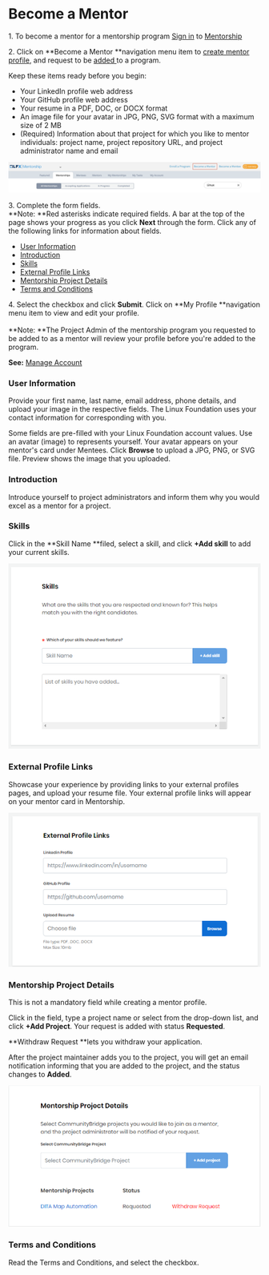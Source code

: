 # Become a Mentor

1\. To become a mentor for a mentorship program [Sign in](../../../sso/sign-in/) to [Mentorship](https://mentorship.lfx.linuxfoundation.org)&#x20;

2\. Click on **Become a Mentor **navigation menu item to [create mentor profile](./), and request to be [added ](request-to-be-added-to-a-program.md#to-apply-to-a-project)to a program.

Keep these items ready before you begin:

* Your LinkedIn profile web address
* Your GitHub profile web address
* Your resume in a PDF, DOC, or DOCX format
* An image file for your avatar in JPG, PNG, SVG format with a maximum size of 2 MB
* (Required) Information about that project for which you like to mentor individuals: project name, project repository URL, and project administrator name and email

![](<../../../.gitbook/assets/become-a-mentor (1).png>)

3\. Complete the form fields.\
**Note: **Red asterisks indicate required fields. A bar at the top of the page shows your progress as you click **Next** through the form. Click any of the following links for information about fields.

* [User Information](./#CreateaMentorProfile-MentorProfile)
* [Introduction](./#CreateaMentorProfile-Introduction)
* [Skills](./#CreateaMentorProfile-Skills)
* [External Profile Links](./#CreateaMentorProfile-ExternalProfileLinks)
* [Mentorship Project Details](./#CreateaMentorProfile-ProjectDetails)
* [Terms and Conditions](./#CreateaMentorProfile-TermsandConditions)

4\. Select the checkbox and click **Submit**. Click on **My Profile **navigation menu item to view and edit your profile.\
\
**Note: **The Project Admin of the mentorship program you requested to be added to as a mentor will review your profile before you're added to the program.&#x20;

**See:**  [Manage Account](../../mentees/manage-your-mentorship-profile.md)

### User Information <a href="createamentorprofile-mentorprofile" id="createamentorprofile-mentorprofile"></a>

Provide your first name, last name, email address, phone details, and upload your image in the respective fields. The Linux Foundation uses your contact information for corresponding with you.

Some fields are pre-filled with your Linux Foundation account values. Use an avatar (image) to represents yourself. Your avatar appears on your mentor's card under Mentees. Click **Browse** to upload a JPG, PNG, or SVG file. Preview shows the image that you uploaded.

### Introduction <a href="createamentorprofile-introduction" id="createamentorprofile-introduction"></a>

Introduce yourself to project administrators and inform them why you would excel as a mentor for a project.

### Skills <a href="createamentorprofile-skills" id="createamentorprofile-skills"></a>

Click in the **Skill Name **filed, select a skill, and click **+Add skill** to add your current skills.

![](../../../.gitbook/assets/mentor-skills.png)

### External Profile Links <a href="createamentorprofile-externalprofilelinks" id="createamentorprofile-externalprofilelinks"></a>

Showcase your experience by providing links to your external profiles pages, and upload your resume file. Your external profile links will appear on your mentor card in Mentorship.

![](../../../.gitbook/assets/external-profile-links.png)

### Mentorship Project Details <a href="createamentorprofile-projectdetails" id="createamentorprofile-projectdetails"></a>

This is not a mandatory field while creating a mentor profile.

Click in the field, type a project name or select from the drop-down list, and click **+Add Project**. Your request is added with status **Requested**.&#x20;

**Withdraw Request **lets you withdraw your application.

After the project maintainer adds you to the project, you will get an email notification informing that you are added to the project, and the status changes to **Added**.

![](<../../../.gitbook/assets/mentorship-project-details (1).png>)

### Terms and Conditions <a href="createamentorprofile-termsandconditions" id="createamentorprofile-termsandconditions"></a>

Read the Terms and Conditions, and select the checkbox.
